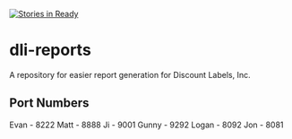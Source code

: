 [![Stories in Ready](https://badge.waffle.io/gorel/dli-reports.png?label=ready&title=Ready)](https://waffle.io/gorel/dli-reports)
# dli-reports
A repository for easier report generation for Discount Labels, Inc.

## Port Numbers

Evan - 8222
Matt - 8888
Ji - 9001
Gunny - 9292
Logan - 8092
Jon - 8081

